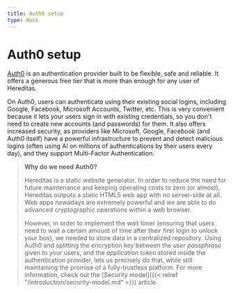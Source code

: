```yaml
---
title: Auth0 setup
type: docs
---
```


# Auth0 setup

[Auth0](https://auth0.com/) is an authentication provider built to be flexible, safe and reliable. It offers a generous free tier that is more than enough for any user of Hereditas.

On Auth0, users can authenticate using their existing social logins, including Google, Facebook, Microsoft Accounts, Twitter, etc. This is very convenient because it lets your users sign in with existing credentials, so you don't need to create new accounts (and passwords) for them. It also offers increased security, as providers like Microsoft, Google, Facebook (and Auth0 itself) have a powerful infrastructure to prevent and detect malicious logins (often using AI on millions of authentications by their users every day), and they support Multi-Factor Authentication.

> **Why do we need Auth0?**
>
> Hereditas is a static website generator. In order to reduce the need for future maintenance and keeping operating costs to zero (or almost), Hereditas outputs a static HTML5 web app with no server-side at all. Web apps nowadays are extremely powerful and we are able to do advanced cryptographic operations within a web browser.
>
> However, in order to implement the wait timer (ensuring that users need to wait a certain amount of time after their first login to unlock your box), we needed to store data in a centralized repository. Using Auth0 and splitting the encryption key between the *user passphrase* given to your users, and the *application token* stored inside the authentication provider, lets us precisely do that, while still maintaining the promise of a fully-trustless platform. For more information, check out the [Security model]({{< relref "/introduction/security-model.md" >}}) article.
